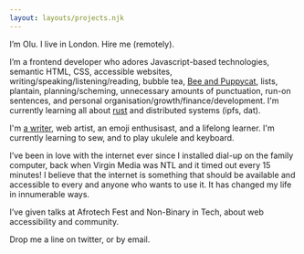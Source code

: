 ```yaml
---
layout: layouts/projects.njk
---
```


I’m Olu. I live in London. Hire me (remotely).

I’m a frontend developer who adores Javascript-based technologies, semantic HTML, CSS, accessible websites, writing/speaking/listening/reading, bubble tea, [Bee and Puppycat](bit.ly/3a0Mki5), lists, plantain, planning/scheming, unnecessary amounts of punctuation, run-on sentences, and personal organisation/growth/finance/development. I'm currently learning all about [rust](https://doc.rust-lang.org/book/) and distributed systems (ipfs, dat).

I'm [a writer](https://alistapart.com/article/building-the-woke-web/), web artist, an emoji enthusisast, and a lifelong learner. I'm currently learning to sew, and to play ukulele and keyboard.

I’ve been in love with the internet ever since I installed dial-up on the family computer, back when Virgin Media was NTL and it timed out every 15 minutes! I believe that the internet is something that should be available and accessible to every and anyone who wants to use it. It has changed my life in innumerable ways.

I’ve given talks at Afrotech Fest and Non-Binary in Tech, about web accessibility and community.

Drop me a line on twitter, or by email.

